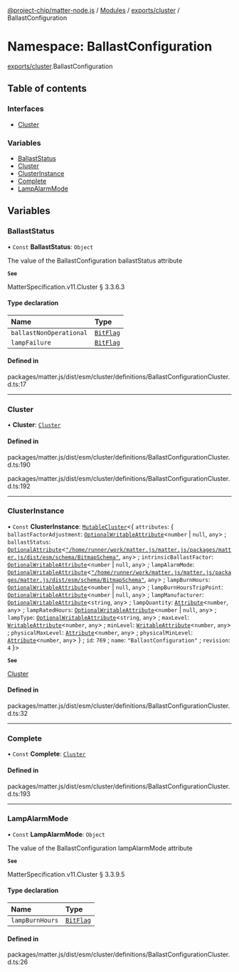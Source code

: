 [@project-chip/matter-node.js](../README.md) / [Modules](../modules.md) / [exports/cluster](exports_cluster.md) / BallastConfiguration

# Namespace: BallastConfiguration

[exports/cluster](exports_cluster.md).BallastConfiguration

## Table of contents

### Interfaces

- [Cluster](../interfaces/exports_cluster.BallastConfiguration.Cluster.md)

### Variables

- [BallastStatus](exports_cluster.BallastConfiguration.md#ballaststatus)
- [Cluster](exports_cluster.BallastConfiguration.md#cluster)
- [ClusterInstance](exports_cluster.BallastConfiguration.md#clusterinstance)
- [Complete](exports_cluster.BallastConfiguration.md#complete)
- [LampAlarmMode](exports_cluster.BallastConfiguration.md#lampalarmmode)

## Variables

### BallastStatus

• `Const` **BallastStatus**: `Object`

The value of the BallastConfiguration ballastStatus attribute

**`See`**

MatterSpecification.v11.Cluster § 3.3.6.3

#### Type declaration

| Name | Type |
| :------ | :------ |
| `ballastNonOperational` | [`BitFlag`](exports_schema.md#bitflag) |
| `lampFailure` | [`BitFlag`](exports_schema.md#bitflag) |

#### Defined in

packages/matter.js/dist/esm/cluster/definitions/BallastConfigurationCluster.d.ts:17

___

### Cluster

• **Cluster**: [`Cluster`](../interfaces/exports_cluster.BallastConfiguration.Cluster.md)

#### Defined in

packages/matter.js/dist/esm/cluster/definitions/BallastConfigurationCluster.d.ts:190

packages/matter.js/dist/esm/cluster/definitions/BallastConfigurationCluster.d.ts:192

___

### ClusterInstance

• `Const` **ClusterInstance**: [`MutableCluster`](../interfaces/exports_cluster.MutableCluster-1.md)\<\{ `attributes`: \{ `ballastFactorAdjustment`: [`OptionalWritableAttribute`](../interfaces/exports_cluster.OptionalWritableAttribute.md)\<`number` \| ``null``, `any`\> ; `ballastStatus`: [`OptionalAttribute`](../interfaces/exports_cluster.OptionalAttribute.md)\<[`"/home/runner/work/matter.js/matter.js/packages/matter.js/dist/esm/schema/BitmapSchema"`](exports_schema._internal_.__home_runner_work_matter_js_matter_js_packages_matter_js_dist_esm_schema_BitmapSchema_.md), `any`\> ; `intrinsicBallastFactor`: [`OptionalWritableAttribute`](../interfaces/exports_cluster.OptionalWritableAttribute.md)\<`number` \| ``null``, `any`\> ; `lampAlarmMode`: [`OptionalWritableAttribute`](../interfaces/exports_cluster.OptionalWritableAttribute.md)\<[`"/home/runner/work/matter.js/matter.js/packages/matter.js/dist/esm/schema/BitmapSchema"`](exports_schema._internal_.__home_runner_work_matter_js_matter_js_packages_matter_js_dist_esm_schema_BitmapSchema_.md), `any`\> ; `lampBurnHours`: [`OptionalWritableAttribute`](../interfaces/exports_cluster.OptionalWritableAttribute.md)\<`number` \| ``null``, `any`\> ; `lampBurnHoursTripPoint`: [`OptionalWritableAttribute`](../interfaces/exports_cluster.OptionalWritableAttribute.md)\<`number` \| ``null``, `any`\> ; `lampManufacturer`: [`OptionalWritableAttribute`](../interfaces/exports_cluster.OptionalWritableAttribute.md)\<`string`, `any`\> ; `lampQuantity`: [`Attribute`](../interfaces/exports_cluster.Attribute.md)\<`number`, `any`\> ; `lampRatedHours`: [`OptionalWritableAttribute`](../interfaces/exports_cluster.OptionalWritableAttribute.md)\<`number` \| ``null``, `any`\> ; `lampType`: [`OptionalWritableAttribute`](../interfaces/exports_cluster.OptionalWritableAttribute.md)\<`string`, `any`\> ; `maxLevel`: [`WritableAttribute`](../interfaces/exports_cluster.WritableAttribute.md)\<`number`, `any`\> ; `minLevel`: [`WritableAttribute`](../interfaces/exports_cluster.WritableAttribute.md)\<`number`, `any`\> ; `physicalMaxLevel`: [`Attribute`](../interfaces/exports_cluster.Attribute.md)\<`number`, `any`\> ; `physicalMinLevel`: [`Attribute`](../interfaces/exports_cluster.Attribute.md)\<`number`, `any`\>  } ; `id`: ``769`` ; `name`: ``"BallastConfiguration"`` ; `revision`: ``4``  }\>

**`See`**

[Cluster](exports_cluster.BallastConfiguration.md#cluster)

#### Defined in

packages/matter.js/dist/esm/cluster/definitions/BallastConfigurationCluster.d.ts:32

___

### Complete

• `Const` **Complete**: [`Cluster`](../interfaces/exports_cluster.BallastConfiguration.Cluster.md)

#### Defined in

packages/matter.js/dist/esm/cluster/definitions/BallastConfigurationCluster.d.ts:193

___

### LampAlarmMode

• `Const` **LampAlarmMode**: `Object`

The value of the BallastConfiguration lampAlarmMode attribute

**`See`**

MatterSpecification.v11.Cluster § 3.3.9.5

#### Type declaration

| Name | Type |
| :------ | :------ |
| `lampBurnHours` | [`BitFlag`](exports_schema.md#bitflag) |

#### Defined in

packages/matter.js/dist/esm/cluster/definitions/BallastConfigurationCluster.d.ts:26
